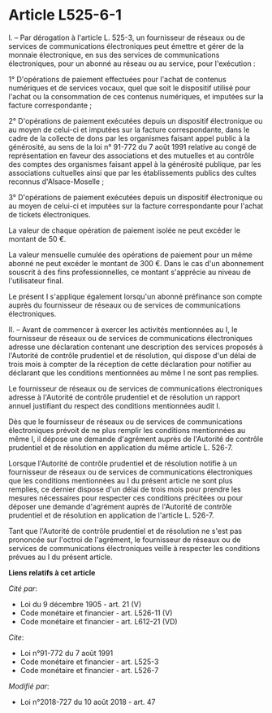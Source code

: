 # Article L525-6-1

I. – Par dérogation à l'article L. 525-3, un fournisseur de réseaux ou de services de communications électroniques peut
émettre et gérer de la monnaie électronique, en sus des services de communications électroniques, pour un abonné au réseau ou
au service, pour l'exécution :

1° D'opérations de paiement effectuées pour l'achat de contenus numériques et de services vocaux, quel que soit le dispositif
utilisé pour l'achat ou la consommation de ces contenus numériques, et imputées sur la facture correspondante ;

2° D'opérations de paiement exécutées depuis un dispositif électronique ou au moyen de celui-ci et imputées sur la facture
correspondante, dans le cadre de la collecte de dons par les organismes faisant appel public à la générosité, au sens de la
loi n° 91-772 du 7 août 1991 relative au congé de représentation en faveur des associations et des mutuelles et au contrôle
des comptes des organismes faisant appel à la générosité publique, par les associations cultuelles ainsi que par les
établissements publics des cultes reconnus d'Alsace-Moselle ;

3° D'opérations de paiement exécutées depuis un dispositif électronique ou au moyen de celui-ci et imputées sur la facture
correspondante pour l'achat de tickets électroniques.

La valeur de chaque opération de paiement isolée ne peut excéder le montant de 50 €.

La valeur mensuelle cumulée des opérations de paiement pour un même abonné ne peut excéder le montant de 300 €. Dans le cas
d'un abonnement souscrit à des fins professionnelles, ce montant s'apprécie au niveau de l'utilisateur final.

Le présent I s'applique également lorsqu'un abonné préfinance son compte auprès du fournisseur de réseaux ou de services de
communications électroniques.

II. – Avant de commencer à exercer les activités mentionnées au I, le fournisseur de réseaux ou de services de communications
électroniques adresse une déclaration contenant une description des services proposés à l'Autorité de contrôle prudentiel et
de résolution, qui dispose d'un délai de trois mois à compter de la réception de cette déclaration pour notifier au déclarant
que les conditions mentionnées au même I ne sont pas remplies.

Le fournisseur de réseaux ou de services de communications électroniques adresse à l'Autorité de contrôle prudentiel et de
résolution un rapport annuel justifiant du respect des conditions mentionnées audit I.

Dès que le fournisseur de réseaux ou de services de communications électroniques prévoit de ne plus remplir les conditions
mentionnées au même I, il dépose une demande d'agrément auprès de l'Autorité de contrôle prudentiel et de résolution en
application du même article L. 526-7.

Lorsque l'Autorité de contrôle prudentiel et de résolution notifie à un fournisseur de réseaux ou de services de
communications électroniques que les conditions mentionnées au I du présent article ne sont plus remplies, ce dernier dispose
d'un délai de trois mois pour prendre les mesures nécessaires pour respecter ces conditions précitées ou pour déposer une
demande d'agrément auprès de l'Autorité de contrôle prudentiel et de résolution en application de l'article L. 526-7.

Tant que l'Autorité de contrôle prudentiel et de résolution ne s'est pas prononcée sur l'octroi de l'agrément, le fournisseur
de réseaux ou de services de communications électroniques veille à respecter les conditions prévues au I du présent article.

**Liens relatifs à cet article**

_Cité par_:

  - Loi du 9 décembre 1905 - art. 21 (V)
  - Code monétaire et financier - art. L526-11 (V)
  - Code monétaire et financier - art. L612-21 (VD)

_Cite_:

  - Loi n°91-772 du 7 août 1991
  - Code monétaire et financier - art. L525-3
  - Code monétaire et financier - art. L526-7

_Modifié par_:

  - Loi n°2018-727 du 10 août 2018 - art. 47
